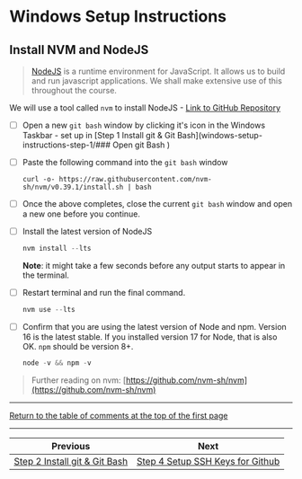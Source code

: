 # Windows Setup Instructions

## Install NVM and NodeJS

>[NodeJS](https://nodejs.org/en/) is a runtime environment for JavaScript. It allows us to build and run javascript applications. We shall make extensive use of this throughout the course.

We will use a tool called `nvm` to install NodeJS - [Link to GitHub Repository](https://github.com/nvm-sh/nvm)

- [ ] Open a new `git bash` window by clicking it's icon in the Windows Taskbar - set up in [Step 1 Install git & Git Bash](windows-setup-instructions-step-1/### Open git Bash
)

- [ ] Paste the following command into the `git bash` window

   ```text
   curl -o- https://raw.githubusercontent.com/nvm-sh/nvm/v0.39.1/install.sh | bash
   ```

- [ ] Once the above completes, close the current `git bash` window and open a new one before you continue.
- [ ] Install the latest version of NodeJS

   ```js
   nvm install --lts
   ```

   **Note**: it might take a few seconds before any output starts to appear in the terminal.


- [ ] Restart terminal and run the final command.
   ```js
   nvm use --lts
   ```

- [ ] Confirm that you are using the latest version of Node and npm. Version 16 is the latest stable. If you installed version 17 for Node, that is also OK. `npm` should be version 8+.
   ```js
   node -v && npm -v
   ```

> Further reading on nvm: [https://github.com/nvm-sh/nvm](https://github.com/nvm-sh/nvm)

---

[Return to the table of comments at the top of the first page](1-windows-setup-instructions-git-install.md#table-of-contents)

---
| Previous | Next |
| ----- | ---------- |
| [Step 2 Install git & Git Bash](2-windows-setup-instructions-vscode-install.md) | [Step 4 Setup SSH Keys for Github](4-windows-setup-instructions-setup-ssh.md)